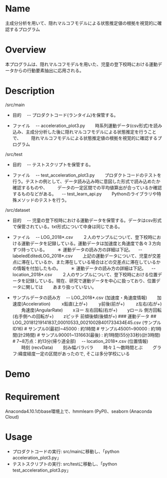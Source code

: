 # Name
主成分分析を用いて、隠れマルコフモデルによる状態推定値の根拠を視覚的に確認するプログラム


# Overview
本プログラムは、隠れマルコフモデルを用いた、児童の登下校時における運動データからの行動要素抽出に応用される。


# Description
/src/main
- 目的
　-- プロダクトコード(ランタイム)を保管する。

- ファイル
　-- acceleration_plot3.py
　　時系列運動データ(csv形式)を読み込み、主成分分析した後に隠れマルコフモデルによる状態推定を行うことで、
　　隠れマルコフモデルによる状態推定値の根拠を視覚的に確認するプログラム

/src/test
- 目的
　-- テストスクリプトを保管する。

- ファイル
　-- test_acceleration_plot3.py
　　プロダクトコードのテストを行う。テストの例として、データ読み込み時に意図した形式で読み込めたか確認するものや、
　　データの一定区間での平均値算出が合っているか確認するものなどがある。
　-- test_learn_api.py
　　Pythonのライブラリや特殊メソッドのテストを行う。

/src/dataset
- 目的
　-- 児童の登下校時における運動データを保管する。データはcsv形式で保管されている。txt形式について中身は同じである。

- ファイル
　-- LOG_2018\*.csv
　　２人のサンプルについて、登下校時における運動データを記録している。運動データは加速度と角速度で各々３方向ずつ持っている。
　　＊ 運動データの読み方の詳細は下記。
　-- labeledEditedLOG_2018\*.csv
　　上記の運動データについて、児童が交差点に滞在しているか、また滞在している場合はどの交差点に滞在しているかの情報を付加したもの。
　　＊ 運動データの読み方の詳細は下記。
　-- location_2018\*.csv
　　２人のサンプルについて、登下校時における位置データを記録している。現在、研究で運動データを中心に扱っており、位置データに関しては
　　あまり扱っていない。

- サンプルデータの読み方
　-- LOG_2018\*.csv (加速度・角速度情報)
　　加速度(Acceleration)
　　 x鉛直(上が+)
　　 y前後(前が+)
　　 z左右(右が+)
　　角速度(AngularRate)
　　xヨー   左右回転(右が+)
　　yロール 側方回転(右手側への回転が+)
　　zピッチ 前傾後傾(後傾が+)
        ### 運動データ
        ## LOG_20181219141837_00010533_0021002B401733434E45.csv (サンプルID16)
        # サンプル0(最初)~45000 : 約1時間
        # サンプル45001~90000 : 約1時間(計2時間)
        # サンプル90001~131663(最後) : 約1時間(55分33秒)(計3時間)
        # 7~8万点：約13分(帰り道全部)
　-- location_2018\*.csv (位置情報)
　　時刻 (recvData)
　　刻み幅バラバラ
　　時々１〜数時間とぶ
　　グラフ:緯度経度一定の区間があったので, そこは多分学校にいる


# Demo


# Requirement
Anaconda4.10.1のbase環境上で、hmmlearn (PyPI)、seaborn (Anaconda Cloud)


# Usage
- プロダクトコードの実行: src/mainに移動し、「python acceleration_plot3.py」
- テストスクリプトの実行: src/testに移動し、「python test_acceleration_plot3.py」
